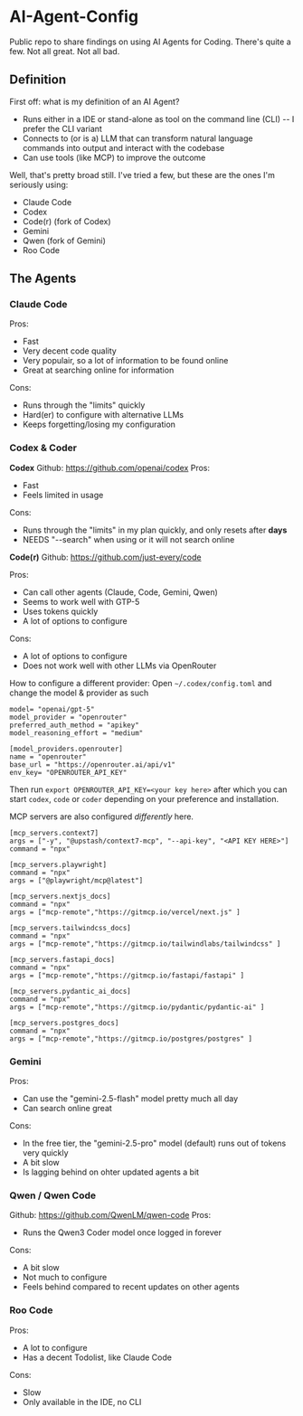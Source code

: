 # AI-Agent-Config
Public repo to share findings on using AI Agents for Coding.
There's quite a few. Not all great. Not all bad.

## Definition
First off: what is my definition of an AI Agent?
- Runs either in a IDE or stand-alone as tool on the command line (CLI) -- I prefer the CLI variant
- Connects to (or is a) LLM that can transform natural language commands into output and interact with the codebase
- Can use tools (like MCP) to improve the outcome

Well, that's pretty broad still. I've tried a few, but these are the ones I'm seriously using:
- Claude Code
- Codex
- Code(r) (fork of Codex)
- Gemini
- Qwen (fork of Gemini)
- Roo Code

## The Agents
### Claude Code
Pros:
- Fast
- Very decent code quality
- Very populair, so a lot of information to be found online
- Great at searching online for information

Cons:
- Runs through the "limits" quickly
- Hard(er) to configure with alternative LLMs
- Keeps forgetting/losing my configuration

### Codex & Coder
**Codex**
Github: https://github.com/openai/codex
Pros:
- Fast
- Feels limited in usage

Cons:
- Runs through the "limits" in my plan quickly, and only resets after **days**
- NEEDS "--search" when using or it will not search online

**Code(r)**
Github: https://github.com/just-every/code

Pros:
- Can call other agents (Claude, Code, Gemini, Qwen)
- Seems to work well with GTP-5
- Uses tokens quickly
- A lot of options to configure

Cons:
- A lot of options to configure
- Does not work well with other LLMs via OpenRouter

How to configure a different provider:
Open `~/.codex/config.toml` and change the model & provider as such
```
model= "openai/gpt-5"
model_provider = "openrouter"
preferred_auth_method = "apikey"
model_reasoning_effort = "medium"

[model_providers.openrouter]
name = "openrouter"
base_url = "https://openrouter.ai/api/v1"
env_key= "OPENROUTER_API_KEY"
```
Then run `export OPENROUTER_API_KEY=<your key here>` after which you can start `codex`, `code` or `coder` depending on your preference and installation.

MCP servers are also configured _differently_ here.
```
[mcp_servers.context7]
args = ["-y", "@upstash/context7-mcp", "--api-key", "<API KEY HERE>"]
command = "npx"

[mcp_servers.playwright]
command = "npx"
args = ["@playwright/mcp@latest"]

[mcp_servers.nextjs_docs]
command = "npx"
args = ["mcp-remote","https://gitmcp.io/vercel/next.js" ]

[mcp_servers.tailwindcss_docs]
command = "npx"
args = ["mcp-remote","https://gitmcp.io/tailwindlabs/tailwindcss" ]

[mcp_servers.fastapi_docs]
command = "npx"
args = ["mcp-remote","https://gitmcp.io/fastapi/fastapi" ]

[mcp_servers.pydantic_ai_docs]
command = "npx"
args = ["mcp-remote","https://gitmcp.io/pydantic/pydantic-ai" ]

[mcp_servers.postgres_docs]
command = "npx"
args = ["mcp-remote","https://gitmcp.io/postgres/postgres" ]
```
### Gemini
Pros:
- Can use the "gemini-2.5-flash" model pretty much all day
- Can search online great

Cons:
- In the free tier, the "gemini-2.5-pro" model (default) runs out of tokens very quickly
- A bit slow
- Is lagging behind on ohter updated agents a bit

### Qwen / Qwen Code
Github: https://github.com/QwenLM/qwen-code
Pros:
- Runs the Qwen3 Coder model once logged in forever

Cons:
- A bit slow
- Not much to configure
- Feels behind compared to recent updates on other agents

### Roo Code
Pros:
- A lot to configure
- Has a decent Todolist, like Claude Code

Cons:
- Slow
- Only available in the IDE, no CLI
